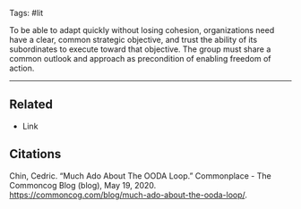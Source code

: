 Tags: #lit

To be able to adapt quickly without losing cohesion, organizations need have a clear, common strategic objective, and trust the ability of its subordinates to execute toward that objective. The group must share a common outlook and approach as precondition of enabling freedom of action. 

---
## Related
- Link

## Citations
Chin, Cedric. “Much Ado About The OODA Loop.” Commonplace - The Commoncog Blog (blog), May 19, 2020. https://commoncog.com/blog/much-ado-about-the-ooda-loop/.